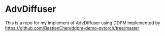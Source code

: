 # AdvDiffuser
This is a repo for my implement of AdvDiffuser using DDPM implemented by https://github.com/BastianChen/ddpm-demo-pytorch/tree/master

